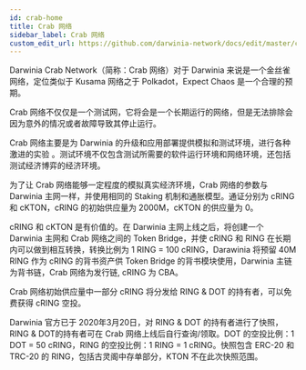 ```yaml
---
id: crab-home
title: Crab 网络
sidebar_label: Crab 网络
custom_edit_url: https://github.com/darwinia-network/docs/edit/master/content/zh-CN/crab-home.md
---
```


Darwinia Crab Network（简称：Crab 网络）对于 Darwinia 来说是一个金丝雀网络，定位类似于 Kusama 网络之于 Polkadot，Expect Chaos 是一个合理的预期。

Crab 网络不仅仅是一个测试网，它将会是一个长期运行的网络，但是无法排除会因为意外的情况或者故障导致其停止运行。

Crab 网络主要是为 Darwinia 的升级和应用部署提供模拟和测试环境，进行各种激进的实验 。测试环境不仅包含测试所需要的软件运行环境和网络环境，还包括测试经济博弈的经济环境。

为了让 Crab 网络能够一定程度的模拟真实经济环境，Crab 网络的参数与 Darwinia 主网一样，并使用相同的 Staking 机制和通胀模型。通证分别为 cRING 和 cKTON，cRING 的初始供应量为 2000M，cKTON 的供应量为 0。

cRING 和 cKTON 是有价值的。在 Darwinia 主网上线之后，将创建一个 Darwinia 主网和 Crab 网络之间的 Token Bridge，并使 cRING 和 RING 在长期内可以做到相互转换，转换比例为 1 RING = 100 cRING，Darawinia 将预留 40M RING 作为 cRING 的背书资产供 Token Bridge 的背书模块使用，Darwinia 主链为背书链，Crab 网络为发行链, cRING 为 CBA。

Crab 网络初始供应量中一部分 cRING 将分发给 RING & DOT 的持有者，可以免费获得 cRING 空投。

Darwinia 官方已于 2020年3月20日，对 RING & DOT 的持有者进行了快照，RING & DOT的持有者可在 Crab 网络上线后自行查询/领取。DOT 的空投比例：1 DOT = 50 cRING，RING 的空投比例：1 RING = 1 cRING。快照包含 ERC-20 和 TRC-20 的 RING，包括古灵阁中存单部分，KTON 不在此次快照范围。
